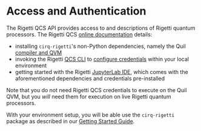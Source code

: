 # Access and Authentication

The Rigetti QCS API provides access to and descriptions of Rigetti quantum processors. The Rigetti QCS [online documentation](https://docs.rigetti.com) details:

* installing `cirq-rigetti`'s non-Python dependencies, namely the Quil [compiler and QVM](https://docs.rigetti.com/qcs/getting-started/installing-locally#install-the-compiler-and-qvm)
* invoking the Rigetti [QCS CLI](https://docs.rigetti.com/qcs/references/qcs-cli) to [configure credentials](https://docs.rigetti.com/qcs/guides/using-the-qcs-cli#configuring-credentials) within your local environment
* getting started with the Rigetti [JupyterLab IDE](https://docs.rigetti.com/qcs/getting-started/jupyterlab-ide), which comes with the aforementioned dependencies and credentials pre-installed

Note that you do not need Rigetti QCS credentials to execute on the Quil QVM, but you _will_ need them for execution on live Rigetti quantum processors.

With your environment setup, you will be able use the `cirq-rigetti` package as described in our [Getting Started Guide](../tutorials/rigetti/getting_started.ipynb).
